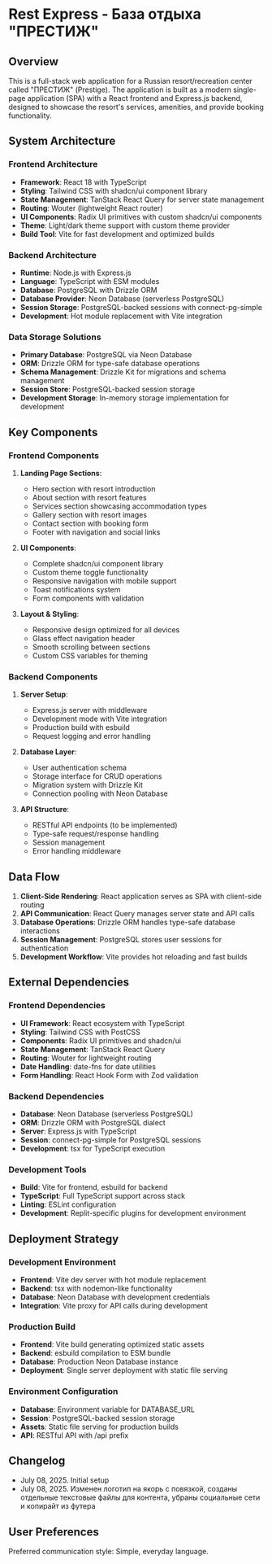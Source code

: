 # Rest Express - База отдыха "ПРЕСТИЖ"

## Overview

This is a full-stack web application for a Russian resort/recreation center called "ПРЕСТИЖ" (Prestige). The application is built as a modern single-page application (SPA) with a React frontend and Express.js backend, designed to showcase the resort's services, amenities, and provide booking functionality.

## System Architecture

### Frontend Architecture
- **Framework**: React 18 with TypeScript
- **Styling**: Tailwind CSS with shadcn/ui component library
- **State Management**: TanStack React Query for server state management
- **Routing**: Wouter (lightweight React router)
- **UI Components**: Radix UI primitives with custom shadcn/ui components
- **Theme**: Light/dark theme support with custom theme provider
- **Build Tool**: Vite for fast development and optimized builds

### Backend Architecture
- **Runtime**: Node.js with Express.js
- **Language**: TypeScript with ESM modules
- **Database**: PostgreSQL with Drizzle ORM
- **Database Provider**: Neon Database (serverless PostgreSQL)
- **Session Storage**: PostgreSQL-backed sessions with connect-pg-simple
- **Development**: Hot module replacement with Vite integration

### Data Storage Solutions
- **Primary Database**: PostgreSQL via Neon Database
- **ORM**: Drizzle ORM for type-safe database operations
- **Schema Management**: Drizzle Kit for migrations and schema management
- **Session Store**: PostgreSQL-backed session storage
- **Development Storage**: In-memory storage implementation for development

## Key Components

### Frontend Components
1. **Landing Page Sections**:
   - Hero section with resort introduction
   - About section with resort features
   - Services section showcasing accommodation types
   - Gallery section with resort images
   - Contact section with booking form
   - Footer with navigation and social links

2. **UI Components**:
   - Complete shadcn/ui component library
   - Custom theme toggle functionality
   - Responsive navigation with mobile support
   - Toast notifications system
   - Form components with validation

3. **Layout & Styling**:
   - Responsive design optimized for all devices
   - Glass effect navigation header
   - Smooth scrolling between sections
   - Custom CSS variables for theming

### Backend Components
1. **Server Setup**:
   - Express.js server with middleware
   - Development mode with Vite integration
   - Production build with esbuild
   - Request logging and error handling

2. **Database Layer**:
   - User authentication schema
   - Storage interface for CRUD operations
   - Migration system with Drizzle Kit
   - Connection pooling with Neon Database

3. **API Structure**:
   - RESTful API endpoints (to be implemented)
   - Type-safe request/response handling
   - Session management
   - Error handling middleware

## Data Flow

1. **Client-Side Rendering**: React application serves as SPA with client-side routing
2. **API Communication**: React Query manages server state and API calls
3. **Database Operations**: Drizzle ORM handles type-safe database interactions
4. **Session Management**: PostgreSQL stores user sessions for authentication
5. **Development Workflow**: Vite provides hot reloading and fast builds

## External Dependencies

### Frontend Dependencies
- **UI Framework**: React ecosystem with TypeScript
- **Styling**: Tailwind CSS with PostCSS
- **Components**: Radix UI primitives and shadcn/ui
- **State Management**: TanStack React Query
- **Routing**: Wouter for lightweight routing
- **Date Handling**: date-fns for date utilities
- **Form Handling**: React Hook Form with Zod validation

### Backend Dependencies
- **Database**: Neon Database (serverless PostgreSQL)
- **ORM**: Drizzle ORM with PostgreSQL dialect
- **Server**: Express.js with TypeScript
- **Session**: connect-pg-simple for PostgreSQL sessions
- **Development**: tsx for TypeScript execution

### Development Tools
- **Build**: Vite for frontend, esbuild for backend
- **TypeScript**: Full TypeScript support across stack
- **Linting**: ESLint configuration
- **Development**: Replit-specific plugins for development environment

## Deployment Strategy

### Development Environment
- **Frontend**: Vite dev server with hot module replacement
- **Backend**: tsx with nodemon-like functionality
- **Database**: Neon Database with development credentials
- **Integration**: Vite proxy for API calls during development

### Production Build
- **Frontend**: Vite build generating optimized static assets
- **Backend**: esbuild compilation to ESM bundle
- **Database**: Production Neon Database instance
- **Deployment**: Single server deployment with static file serving

### Environment Configuration
- **Database**: Environment variable for DATABASE_URL
- **Session**: PostgreSQL-backed session storage
- **Assets**: Static file serving for production builds
- **API**: RESTful API with /api prefix

## Changelog

- July 08, 2025. Initial setup
- July 08, 2025. Изменен логотип на якорь с повязкой, созданы отдельные текстовые файлы для контента, убраны социальные сети и копирайт из футера

## User Preferences

Preferred communication style: Simple, everyday language.